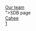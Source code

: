  <a href= "https://irynailliukhina.github.io/ourteam/dist/index.html">Our team</a> <br/>">SDB page</a> <br/>
 <a href= "https://irynailliukhina.github.io/responsive/dist/index.html">Cahee</a> <br/>
 <a href= "https://irynailliukhina.github.io/monticello/index.html">1</a> <br/>
